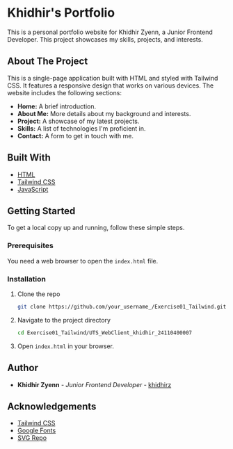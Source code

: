 # Khidhir's Portfolio

This is a personal portfolio website for Khidhir Zyenn, a Junior Frontend Developer. This project showcases my skills, projects, and interests.

## About The Project

This is a single-page application built with HTML and styled with Tailwind CSS. It features a responsive design that works on various devices. The website includes the following sections:

*   **Home:** A brief introduction.
*   **About Me:** More details about my background and interests.
*   **Project:** A showcase of my latest projects.
*   **Skills:** A list of technologies I'm proficient in.
*   **Contact:** A form to get in touch with me.

## Built With

*   [HTML](https://developer.mozilla.org/en-US/docs/Web/HTML)
*   [Tailwind CSS](https://tailwindcss.com/)
*   [JavaScript](https://developer.mozilla.org/en-US/docs/Web/JavaScript)

## Getting Started

To get a local copy up and running, follow these simple steps.

### Prerequisites

You need a web browser to open the `index.html` file.

### Installation

1.  Clone the repo
    ```sh
    git clone https://github.com/your_username_/Exercise01_Tailwind.git
    ```
2.  Navigate to the project directory
    ```sh
    cd Exercise01_Tailwind/UTS_WebClient_khidhir_24110400007
    ```
3.  Open `index.html` in your browser.

## Author

*   **Khidhir Zyenn** - *Junior Frontend Developer* - [khidhirz](https://www.linkedin.com/in/khidhirz/)

## Acknowledgements

*   [Tailwind CSS](https://tailwindcss.com/)
*   [Google Fonts](https://fonts.google.com/)
*   [SVG Repo](https://www.svgrepo.com/)